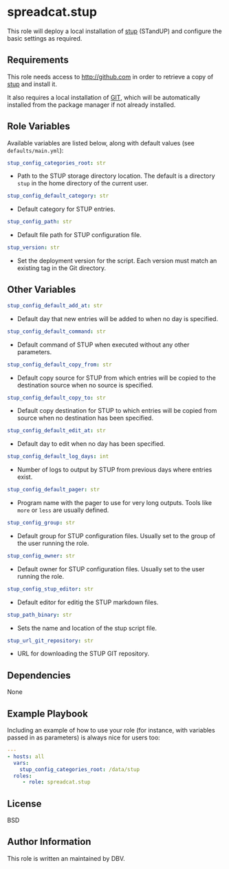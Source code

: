 # spreadcat.stup

This role will deploy a local installation of [stup][#github] (STandUP) and configure the basic settings as required.

## Requirements

This role needs access to <http://github.com> in order to retrieve a copy of [stup][#github] and install it.

It also requires a local installation of [GIT][#git], which will be automatically installed from the package manager if not already installed.

## Role Variables

Available variables are listed below, along with default values (see `defaults/main.yml`):

```yaml
stup_config_categories_root: str
```

* Path to the STUP storage directory location. The default is a directory `stup` in the home directory of the current user.

```yaml
stup_config_default_category: str
```

* Default category for STUP entries.

```yaml
stup_config_path: str
```

* Default file path for STUP configuration file.

```yaml
stup_version: str
```

* Set the deployment version for the script. Each version must match an existing tag in the Git directory.

## Other Variables

```yaml
stup_config_default_add_at: str
```

* Default day that new entries will be added to when no day is specified.

```yaml
stup_config_default_command: str
```

* Default command of STUP when executed without any other parameters.

```yaml
stup_config_default_copy_from: str
```

* Default copy source for STUP from which entries will be copied to the destination source when no source is specified.

```yaml
stup_config_default_copy_to: str
```

* Default copy destination for STUP to which entries will be copied from source when no destination has been specified.

```yaml
stup_config_default_edit_at: str
```

* Default day to edit when no day has been specified.

```yaml
stup_config_default_log_days: int
```

* Number of logs to output by STUP from previous days where entries exist.

```yaml
stup_config_default_pager: str
```

* Program name with the pager to use for very long outputs. Tools like `more` or `less` are usually defined.

```yaml
stup_config_group: str
```

* Default group for STUP configuration files. Usually set to the group of the user running the role.

```yaml
stup_config_owner: str
```

* Default owner for STUP configuration files. Usually set to the user running the role.

```yaml
stup_config_stup_editor: str
```

* Default editor for editig the STUP markdown files.

```yaml
stup_path_binary: str
```

* Sets the name and location of the stup script file.

```yaml
stup_url_git_repository: str
```

* URL for downloading the STUP GIT repository.

## Dependencies

None

## Example Playbook

Including an example of how to use your role (for instance, with variables passed in as parameters) is always nice for users too:

```yaml
---
- hosts: all
  vars:
    stup_config_categories_root: /data/stup
  roles:
     - role: spreadcat.stup
```

## License

BSD

## Author Information

This role is written an maintained by DBV.

[#github]: https://github.com/iridakos/stup
[#git]: https://git-scm.com/
